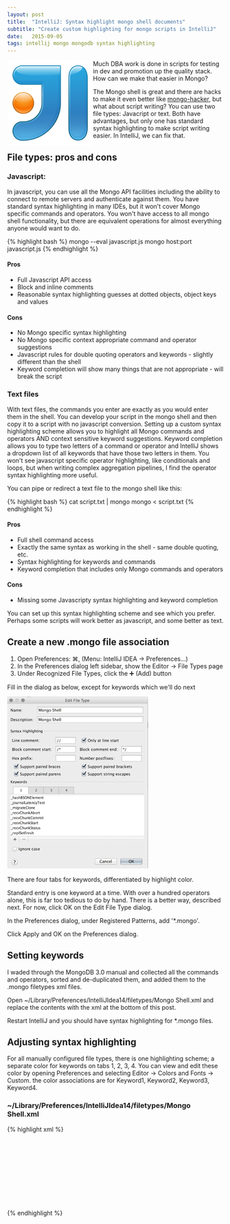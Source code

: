 ```yaml
---
layout: post
title:  "IntelliJ: Syntax highlight mongo shell documents"
subtitle: "Create custom highlighting for mongo scripts in IntelliJ"
date:   2015-09-05
tags: intellij mongo mongodb syntax highlighting
---
```


<img style="float: left;" src="/images/logo/intellij.png">


Much DBA work is done in scripts for testing in dev and promotion up the quality stack. How can we make that easier in Mongo?

The Mongo shell is great and there are hacks to make it even better like [mongo-hacker](https://github.com/TylerBrock/mongo-hacker), but what about script writing? You can use two file types: Javacript or text. Both have advantages, but only one has standard syntax highlighting to make script writing easier. In IntelliJ, we can fix that.


## File types: pros and cons

### Javascript:

In javascript, you can use all the Mongo API facilities including the ability to connect to remote servers and authenticate against them. You have standard syntax highlighting in many IDEs, but it won't cover Mongo specific commands and operators. You won't have access to all mongo shell functionality, but there are equivalent operations for almost everything anyone would want to do.

{% highlight bash %}
mongo --eval javascript.js
mongo host:port javascript.js
{% endhighlight %}

#### Pros

- Full Javascript API access
- Block and inline comments
- Reasonable syntax highlighting guesses at dotted objects, object keys and values

#### Cons

- No Mongo specific syntax highlighting
- No Mongo specific context appropriate command and operator suggestions
- Javascript rules for double quoting operators and keywords - slightly different than the shell
- Keyword completion will show many things that are not appropriate - will break the script

### Text files

With text files, the commands you enter are exactly as you would enter them in the shell. You can develop your script in the mongo shell and then copy it to a script with no javascript conversion. Setting up a custom syntax highlighting scheme allows you to highlight all Mongo commands and operators AND context sensitive keyword suggestions. Keyword completion allows you to type two letters of a command or operator and IntelliJ shows a dropdown list of all keywords that have those two letters in them. You won't see javascript specific operator highlighting, like conditionals and loops, but when writing complex aggregation pipelines, I find the operator syntax highlighting more useful.

You can pipe or redirect a text file to the mongo shell like this:

{% highlight bash %}
cat script.txt | mongo
mongo < script.txt
{% endhighlight %}

#### Pros

- Full shell command access
- Exactly the same syntax as working in the shell - same double quoting, etc.
- Syntax highlighting for keywords and commands
- Keyword completion that includes only Mongo commands and operators

#### Cons

- Missing some Javascripty syntax highlighting and keyword completion

You can set up this syntax highlighting scheme and see which you prefer. Perhaps some scripts will work better as javascript, and some better as text.

## Create a new .mongo file association

1. Open Preferences: ⌘, (Menu: IntelliJ IDEA -> Preferences...)
2. In the Preferences dialog left sidebar, show the Editor -> File Types page
1. Under Recognized File Types, click the ➕ (Add) button

Fill in the dialog as below, except for keywords which we'll do next

![IntelliJ Edit File type](/images/intellij-mongo-edit-file-type.png)

There are four tabs for keywords, differentiated by highlight color.

Standard entry is one keyword at a time. With over a hundred operators alone, this is far too tedious to do by hand. There is a better way, described next. For now, click OK on the Edit File Type dialog.

In the Preferences dialog, under Registered Patterns, add '*.mongo'.

Click Apply and OK on the Preferences dialog.


## Setting keywords

I waded through the MongoDB 3.0 manual and collected all the commands and operators, sorted and de-duplicated them, and added them to the .mongo filetypes xml files.

Open ~/Library/Preferences/IntelliJIdea14/filetypes/Mongo Shell.xml and replace the contents with the xml at the bottom of this post.

Restart IntelliJ and you should have syntax highlighting for *.mongo files.


## Adjusting syntax highlighting

For all manually configured file types, there is one highlighting scheme; a separate color for keywords on tabs 1, 2, 3, 4. You can view and edit these color by opening Preferences and selecting Editor -> Colors and Fonts -> Custom. the color associations are for Keyword1, Keyword2, Keyword3, Keyword4.


### ~/Library/Preferences/IntelliJIdea14/filetypes/Mongo Shell.xml

{% highlight xml %}
<filetype binary="false" description="Mongo Shell" name="Mongo Shell">
  <highlighting>
    <options>
      <option name="LINE_COMMENT" value="//" />
      <option name="COMMENT_START" value="/*" />
      <option name="COMMENT_END" value="*/" />
      <option name="HEX_PREFIX" value="" />
      <option name="NUM_POSTFIXES" value="" />
      <option name="HAS_BRACES" value="true" />
      <option name="HAS_BRACKETS" value="true" />
      <option name="HAS_PARENS" value="true" />
      <option name="HAS_STRING_ESCAPES" value="true" />
      <option name="LINE_COMMENT_AT_START" value="true" />
    </options>
    <keywords keywords="_hashBSONElement;_journalLatencyTest;_migrateClone;_recvChunkAbort;_recvChunkCommit;_recvChunkStart;_recvChunkStatus;_replSetFresh;_transferMods;addShard;aggregate;applyOps;authSchemaUpgrade;authenticate;availableQueryOptions;buildInfo;captrunc;checkShardingIndex;clean;cleanupOrphaned;clone;cloneCollection;cloneCollectionAsCapped;collMod;collStats;compact;configureFailPoint;connPoolStats;connPoolSync;connectionStatus;convertToCapped;copydb;copydbgetnonce;count;create;createIndexes;createRole;createUser;cursorInfo;dataSize;dbHash;dbStats;delete;diagLogging;distinct;driverOIDTest;drop;dropAllRolesFromDatabase;dropAllUsersFromDatabase;dropDatabase;dropIndexes;dropRole;dropUser;emptycapped;enableSharding;eval;explain;features;filemd5;findAndModify;flushRouterConfig;forceerror;fsync;geoNear;geoSearch;geoWalk;getCmdLineOpts;getLastError;getLog;getParameter;getPrevError;getShardMap;getShardVersion;getnonce;godinsert;grantPrivilegesToRole;grantRolesToRole;grantRolestoUser;group;handshke;hostInfo;insert;invalidateUserCache;isMaster;isSelf;isdbgrid;listCollections;listCommands;listDatabases;listIndexes;listShards;logApplicationMessage;logRotate;logout;mapReduce;medianKey;mergeChunks;moveChunk;movePrimary;netstat;parallelCollectionScan;ping;planCacheClear;planCacheClearFilters;planCacheListFilters;planCacheListPlas;planCacheListQueryShapes;planCacheSetFilter;profile;reIndex;removeShard;renameCollection;repairCursor;repairDatabase;replSetElect;replSetFreeze;replSetGetConfig;replSetGetRBID;replSetGetStatus;replSetHeartbeat;replSetInitiate;replSetMaintenance;replSetReconfig;replSetStepDown;replSetSyncFrom;replSetTest;resetError;resync;revokePrivilegesFromRole;revokeRolesFromRole;revokeRolesFromUser;rolesInfo;serverStatus;setParameter;setShardVersion;shardCollection;shardConnPoolStats;shardedfinish;shardingState;shutdown;skewClockCommand;sleep;split;splitChunk;splitVector;testDistLockWithSkew;testDistLockWithSyncCluster;top;touch;unsetSharding;update;updateRole;updateUser;use;usersInfo;validate;whatsmyuri;writeBacksQueued;writebacklisten" ignore_case="false" />
    <keywords2 keywords="$;$add;$addToSet;$all;$allElementsTrue;$and;$anyElementTrue;$avg;$bit;$cmp$eq;$comment;$concat;$cond;$currentDate;$dateToString;$dayOfMonth;$dayOfWeek;$dayOfYear;$divide;$each;$elemMatch;$eq;$exists;$explain;$first;$geoIntersects;$geoNear;$geoWithin;$group;$gt;$gte;$hint;$hour;$ifNull;$in;$inc;$isolated;$last;$let;$limit;$literal;$lt;$lte;$map;$match;$max;$maxScan;$maxTimeMS;$meta;$millisecond;$min;$minute;$mod;$month;$mul;$multiply;$natural;$ne;$near;$nearSphere;$nin;$nor;$not;$or;$orderby;$out;$pop;$position;$project;$pull;$pullAll;$push;$pushAll;$query;$redact;$regex;$rename;$returnKey;$second;$set;$setDifference;$setEquals;$setIntersects;$setIsSubset;$setOnInsert;$setUnion;$showDiskLoc;$size;$skip;$slice;$slize;$snapshot;$sort;$strcasecmp;$substr;$subtract;$sum;$text;$toLower;$toUpper;$type;$unset;$unwind;$week;$where;$year" />
    <keywords3 keywords="use" />
    <keywords4 keywords="_id" />
  </highlighting>
  <extensionMap>
    <mapping ext="mongo" />
  </extensionMap>
</filetype>
{% endhighlight %}
